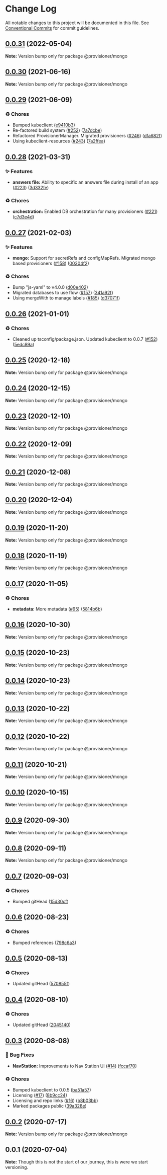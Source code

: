 # Change Log

All notable changes to this project will be documented in this file.
See [Conventional Commits](https://conventionalcommits.org) for commit guidelines.

## [0.0.31](https://github.com/nsainaney/traxitt/compare/v0.0.30...v0.0.31) (2022-05-04)

**Note:** Version bump only for package @provisioner/mongo





## [0.0.30](https://github.com/nsainaney/traxitt/compare/v0.0.29...v0.0.30) (2021-06-16)

**Note:** Version bump only for package @provisioner/mongo





## [0.0.29](https://github.com/nsainaney/traxitt/compare/v0.0.28...v0.0.29) (2021-06-09)


### ♻️ Chores

* Bumped kubeclient ([e9410b3](https://github.com/nsainaney/traxitt/commit/e9410b3dd57cc4bc0df5ef211cc4de534e3814aa))
* Re-factored build system ([#252](https://github.com/nsainaney/traxitt/issues/252)) ([7a7dcbe](https://github.com/nsainaney/traxitt/commit/7a7dcbe5a76ed785d0e8331614d569b696585177))
* Refactored ProvisionerManager. Migrated provisioners ([#246](https://github.com/nsainaney/traxitt/issues/246)) ([dfa682f](https://github.com/nsainaney/traxitt/commit/dfa682f90b096dd3009b782f57a740fe13896bda))
* Using kubeclient-resources ([#243](https://github.com/nsainaney/traxitt/issues/243)) ([7a2ffea](https://github.com/nsainaney/traxitt/commit/7a2ffea1ddb106a2f693e3b940e0a29c61a3c6e5))





## [0.0.28](https://github.com/nsainaney/traxitt/compare/v0.0.27...v0.0.28) (2021-03-31)


### ✨ Features

* **answers file:** Ability to specific an answers file during install of an app ([#223](https://github.com/nsainaney/traxitt/issues/223)) ([3d332fe](https://github.com/nsainaney/traxitt/commit/3d332fe887c87e38ba550351c8a0e706e7f8271e))


### ♻️ Chores

* **orchestration:** Enabled DB orchestration for many provisioners ([#221](https://github.com/nsainaney/traxitt/issues/221)) ([c7d3e4d](https://github.com/nsainaney/traxitt/commit/c7d3e4d7d659a634c33b32136152387353b29b35))





## [0.0.27](https://github.com/nsainaney/traxitt/compare/v0.0.26...v0.0.27) (2021-02-03)


### ✨ Features

* **mongo:** Support for secretRefs and configMapRefs. Migrated mongo based provisioners ([#158](https://github.com/nsainaney/traxitt/issues/158)) ([00304f2](https://github.com/nsainaney/traxitt/commit/00304f28e5044dc59567b93f9909939ea74e5b31))


### ♻️ Chores

* Bump "js-yaml" to v4.0.0 ([d00e402](https://github.com/nsainaney/traxitt/commit/d00e4025b6f02e39d74d4509ebda897cb34feac5))
* Migrated databases to use flow ([#157](https://github.com/nsainaney/traxitt/issues/157)) ([341a92f](https://github.com/nsainaney/traxitt/commit/341a92f534ea7e9c2b0ec27007b2a0dbeab6dbc2))
* Using mergeWith to manage labels ([#185](https://github.com/nsainaney/traxitt/issues/185)) ([d37071f](https://github.com/nsainaney/traxitt/commit/d37071f6457ce1b4f3c300d5c10d860c79e75ae0))





## [0.0.26](https://github.com/nsainaney/traxitt/compare/v0.0.25...v0.0.26) (2021-01-01)


### ♻️ Chores

* Cleaned up tsconfig/package.json. Updated kubeclient to 0.0.7 ([#152](https://github.com/nsainaney/traxitt/issues/152)) ([5edc89a](https://github.com/nsainaney/traxitt/commit/5edc89a41bdd305c9f3650691454e8dfb32d128f))





## [0.0.25](https://github.com/nsainaney/traxitt/compare/v0.0.24...v0.0.25) (2020-12-18)

**Note:** Version bump only for package @provisioner/mongo





## [0.0.24](https://github.com/nsainaney/traxitt/compare/v0.0.23...v0.0.24) (2020-12-15)

**Note:** Version bump only for package @provisioner/mongo





## [0.0.23](https://github.com/nsainaney/traxitt/compare/v0.0.22...v0.0.23) (2020-12-10)

**Note:** Version bump only for package @provisioner/mongo





## [0.0.22](https://github.com/nsainaney/traxitt/compare/v0.0.21...v0.0.22) (2020-12-09)

**Note:** Version bump only for package @provisioner/mongo





## [0.0.21](https://github.com/nsainaney/traxitt/compare/v0.0.20...v0.0.21) (2020-12-08)

**Note:** Version bump only for package @provisioner/mongo





## [0.0.20](https://github.com/nsainaney/traxitt/compare/v0.0.19...v0.0.20) (2020-12-04)

**Note:** Version bump only for package @provisioner/mongo





## [0.0.19](https://github.com/nsainaney/traxitt/compare/v0.0.18...v0.0.19) (2020-11-20)

**Note:** Version bump only for package @provisioner/mongo





## [0.0.18](https://github.com/nsainaney/traxitt/compare/v0.0.17...v0.0.18) (2020-11-19)

**Note:** Version bump only for package @provisioner/mongo





## [0.0.17](https://github.com/nsainaney/traxitt/compare/v0.0.16...v0.0.17) (2020-11-05)


### ♻️ Chores

* **metadata:** More metadata ([#95](https://github.com/nsainaney/traxitt/issues/95)) ([5814b6b](https://github.com/nsainaney/traxitt/commit/5814b6b32af95c63e64b2ed166ca8138b82dc229))





## [0.0.16](https://github.com/nsainaney/traxitt/compare/v0.0.15...v0.0.16) (2020-10-30)

**Note:** Version bump only for package @provisioner/mongo





## [0.0.15](https://github.com/nsainaney/traxitt/compare/v0.0.14...v0.0.15) (2020-10-23)

**Note:** Version bump only for package @provisioner/mongo





## [0.0.14](https://github.com/nsainaney/traxitt/compare/v0.0.13...v0.0.14) (2020-10-23)

**Note:** Version bump only for package @provisioner/mongo





## [0.0.13](https://github.com/nsainaney/traxitt/compare/v0.0.12...v0.0.13) (2020-10-22)

**Note:** Version bump only for package @provisioner/mongo





## [0.0.12](https://github.com/nsainaney/traxitt/compare/v0.0.11...v0.0.12) (2020-10-22)

**Note:** Version bump only for package @provisioner/mongo





## [0.0.11](https://github.com/nsainaney/traxitt/compare/v0.0.10...v0.0.11) (2020-10-21)

**Note:** Version bump only for package @provisioner/mongo





## [0.0.10](https://github.com/nsainaney/traxitt/compare/v0.0.9...v0.0.10) (2020-10-15)

**Note:** Version bump only for package @provisioner/mongo





## [0.0.9](https://github.com/nsainaney/traxitt/compare/v0.0.8...v0.0.9) (2020-09-30)

**Note:** Version bump only for package @provisioner/mongo





## [0.0.8](https://github.com/nsainaney/traxitt/compare/v0.0.7...v0.0.8) (2020-09-11)

**Note:** Version bump only for package @provisioner/mongo





## [0.0.7](https://github.com/nsainaney/traxitt/compare/v0.0.6...v0.0.7) (2020-09-03)


### ♻️ Chores

* Bumped gitHead ([15d30cf](https://github.com/nsainaney/traxitt/commit/15d30cf8f5386a58e2873cf2dd97fdc55f8f7cd2))





## [0.0.6](https://github.com/nsainaney/traxitt/compare/v0.0.5...v0.0.6) (2020-08-23)


### ♻️ Chores

* Bumped references ([798c6a3](https://github.com/nsainaney/traxitt/commit/798c6a3f7c826d04f2327a5cfae535f2dd3d04e8))





## [0.0.5](https://github.com/nsainaney/traxitt/compare/v0.0.4...v0.0.5) (2020-08-13)


### ♻️ Chores

* Updated gitHead ([570855f](https://github.com/nsainaney/traxitt/commit/570855fb1f45f0e051dedccc2acef7b83375ebac))





## [0.0.4](https://github.com/nsainaney/traxitt/compare/v0.0.3...v0.0.4) (2020-08-10)


### ♻️ Chores

* Updated gitHead ([2045140](https://github.com/nsainaney/traxitt/commit/2045140b6ae8bc2e4504ff7756b7a8776c087609))





## [0.0.3](https://github.com/nsainaney/traxitt/compare/v0.0.2...v0.0.3) (2020-08-08)


### 🐛 Bug Fixes

* **NavStation:** Improvements to Nav Station UI ([#14](https://github.com/nsainaney/traxitt/issues/14)) ([fccaf70](https://github.com/nsainaney/traxitt/commit/fccaf7057be6de5235267fe0bbf6dc5be29e583f))


### ♻️ Chores

* Bumped kubeclient to 0.0.5 ([ba51a57](https://github.com/nsainaney/traxitt/commit/ba51a574b2a123bbe012be0086ec2ecbedcf487c))
* Licensing ([#17](https://github.com/nsainaney/traxitt/issues/17)) ([8b9cc24](https://github.com/nsainaney/traxitt/commit/8b9cc24ff42ff875b4234a74dfcfcfedb2acef27))
* Licensing and repo links ([#16](https://github.com/nsainaney/traxitt/issues/16)) ([b8b03bb](https://github.com/nsainaney/traxitt/commit/b8b03bbe7f30904b83cc599e61d378beb009eb38))
* Marked packages public ([39a328e](https://github.com/nsainaney/traxitt/commit/39a328e0225b2b773e173960f54f98052a698368))





## [0.0.2](https://github.com/nsainaney/traxitt/compare/v0.0.1...v0.0.2) (2020-07-17)

**Note:** Version bump only for package @provisioner/mongo





## 0.0.1 (2020-07-04)

**Note:** Though this is not the start of our journey, this is were we start versioning.
